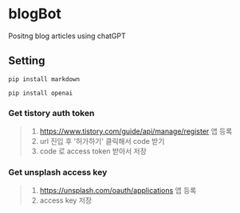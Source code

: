 # blogBot
Positng blog articles using chatGPT

## Setting
```
pip install markdown
```
```
pip install openai
```
### Get tistory auth token
> 1. https://www.tistory.com/guide/api/manage/register 앱 등록
> 2. url 진입 후 '허가하기' 클릭해서 code 받기
> 3. code 로 access token 받아서 저장
### Get unsplash access key
> 1. https://unsplash.com/oauth/applications 앱 등록
> 2. access key 저장
